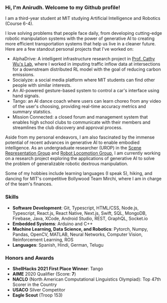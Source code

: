 ### Hi, I'm Anirudh. Welcome to my Github profile! 

I am a third-year student at MIT studying Artificial Intelligence and Robotics (Course 6-4). 

I love solving problems that people face daily, from developing cutting-edge robotic manipulation systems with the power of generative AI to creating more efficient transportation systems that help us live in a cleaner future. Here are a few standout personal projects that I've worked on:
- AlphaDrive: A intelligent infrastructure research project in [Prof. Cathy Wu's Lab](http://www.wucathy.com/blog/), where I worked in imputing traffic inflow data at intersections for a downstream distributed RL model with the goal of reducing carbon emissions.
- Socialyze: a social media platform where MIT students can find other people with similar interests.
- An AI-powered gesture-based system to control a car's interface using hand signals.
- Tango: an AI dance coach where users can learn choreo from any video of the user's choosing, providing real-time accuracy metrics and summary statstics.
- Mission Connected: a closed forum and management system that enables high school clubs to communicate with their members and streamlines the club discovery and approval process.

Aside from my personal endeavors, I am also fascinated by the immense potential of recent advances in generative AI to enable embodied intelligence. As an undergraduate researcher (UROP) in the [Scene Representation Group](https://www.scenerepresentations.org/) and [Robot Locomotion Group](https://groups.csail.mit.edu/locomotion/people.html), I am currently working on a research project exploring the applications of generative AI to solve the problem of generalizable robotic dextrous manipulation.

Some of my hobbies include learning languages (I speak 5), hiking, and dancing for MIT's competitive Bollywood Team Mirchi, where I am in charge of the team's finances.

### Skills
- **Software Development**: Git, Typescript, HTML/CSS, Node.js, Typescript, React.js, React Native, Next.js, Swift, SQL, MongoDB, Firebase, Java,  XCode, Android Studio, REST, GraphQL, Socket.io
- **Embedded Systems**: Arduino and C++
- **Machine Learning, Data Science, and Robotics**: Pytorch, Numpy, Pandas, OpenCV, MATLAB, Neural Networks, Computer Vision, Reinforcement Learning, ROS
- **Languages**: Spanish, Hindi, German, Telugu

### Honors and Awards
- **ShellHacks 2021 First Place Winner**: Tango
- **AIME** 2020 Qualifier (Score: **7**)
- **NACLO** (North American Computational Linguistics Olympiad): Top 47th Scorer in the Country
- **USACO** Silver Competitor
- **Eagle Scout** (Troop 153)

<!--
**anirudhv27/anirudhv27** is a ✨ _special_ ✨ repository because its `README.md` (this file) appears on your GitHub profile.

Here are some ideas to get you started:

- 🔭 I’m currently working on ...
- 🌱 I’m currently learning ...
- 👯 I’m looking to collaborate on ...
- 🤔 I’m looking for help with ...
- 💬 Ask me about ...
- 📫 How to reach me: ...
- 😄 Pronouns: ...
- ⚡ Fun fact: ...
-->
